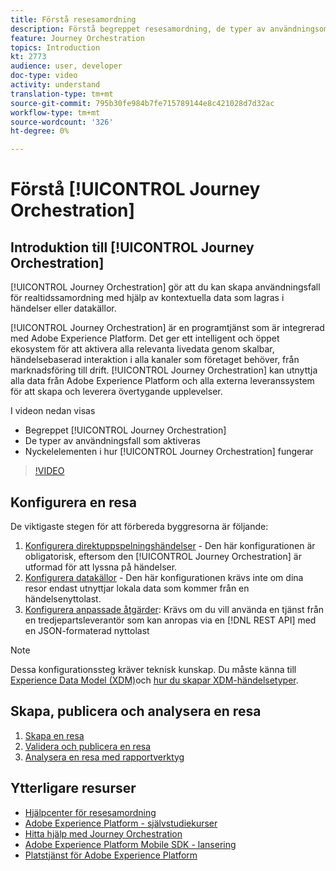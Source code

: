 ```yaml
---
title: Förstå resesamordning
description: Förstå begreppet resesamordning, de typer av användningsområden som är möjliga och nyckelelementen i hur resesamordning fungerar.
feature: Journey Orchestration
topics: Introduction
kt: 2773
audience: user, developer
doc-type: video
activity: understand
translation-type: tm+mt
source-git-commit: 795b30fe984b7fe715789144e8c421028d7d32ac
workflow-type: tm+mt
source-wordcount: '326'
ht-degree: 0%

---
```



# Förstå [!UICONTROL Journey Orchestration]

## Introduktion till [!UICONTROL Journey Orchestration]

[!UICONTROL Journey Orchestration] gör att du kan skapa användningsfall för realtidssamordning med hjälp av kontextuella data som lagras i händelser eller datakällor.

[!UICONTROL Journey Orchestration] är en programtjänst som är integrerad med Adobe Experience Platform. Det ger ett intelligent och öppet ekosystem för att aktivera alla relevanta livedata genom skalbar, händelsebaserad interaktion i alla kanaler som företaget behöver, från marknadsföring till drift. [!UICONTROL Journey Orchestration] kan utnyttja alla data från Adobe Experience Platform och alla externa leveranssystem för att skapa och leverera övertygande upplevelser.

I videon nedan visas

* Begreppet [!UICONTROL Journey Orchestration]
* De typer av användningsfall som aktiveras
* Nyckelelementen i hur [!UICONTROL Journey Orchestration] fungerar

>[!VIDEO](https://video.tv.adobe.com/v/29307?quality=12)

## Konfigurera en resa

De viktigaste stegen för att förbereda byggresorna är följande:

1. [Konfigurera direktuppspelningshändelser](/help/configuring-journey-orchestration/configure-streaming-events.md) - Den här konfigurationen är obligatorisk, eftersom den [!UICONTROL Journey Orchestration] är utformad för att lyssna på händelser.
2. [Konfigurera datakällor](/help/configuring-journey-orchestration/configure-data-sources.md) - Den här konfigurationen krävs inte om dina resor endast utnyttjar lokala data som kommer från en händelsenyttolast.
3. [Konfigurera anpassade åtgärder](/help/configuring-journey-orchestration/configure-actions.md): Krävs om du vill använda en tjänst från en tredjepartsleverantör som kan anropas via en [!DNL REST API] med en JSON-formaterad nyttolast

>[!NOTE]
>Dessa konfigurationssteg kräver teknisk kunskap. Du måste känna till [Experience Data Model (XDM)](https://docs.adobe.com/content/help/en/platform-learn/tutorials/schemas/understanding-the-xdm-system-and-experience-data-model.html)och [hur du skapar XDM-händelsetyper](https://docs.adobe.com/content/help/en/platform-learn/tutorials/schemas/create-your-first-schema-with-out-of-the-box-components.html).

## Skapa, publicera och analysera en resa

1. [Skapa en resa](/help/create-a-journey.md)
2. [Validera och publicera en resa](/help/validate-and-publish-a-journey.md)
3. [Analysera en resa med rapportverktyg](/help/analyze-a-journey-via-reporting-tools.md)

## Ytterligare resurser

* [Hjälpcenter för resesamordning](https://docs.adobe.com/content/help/en/journeys/using/journey-orchestration-home.html)
* [Adobe Experience Platform - självstudiekurser](https://docs.adobe.com/content/help/en/platform-learn/tutorials/overview.html)
* [Hitta hjälp med Journey Orchestration](/help/understanding-journey-orchestration.md)
* [Adobe Experience Platform Mobile SDK - lansering](https://docs.adobe.com/content/help/en/core-services-learn/tutorials/launch-mobile/understanding-the-mobile-sdks.html)
* [Platstjänst för Adobe Experience Platform](https://docs.adobe.com/content/help/en/places/using/home.html)
